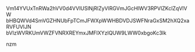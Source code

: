 Vm14YVUxTnRWa2hVV0d4VVlUSlNjRlZyVlRGVmJGcHlWV3RPVlZKclZqVlVW
bHBQWVd4SmVGZHNUbFpTCmJFWXpWWHBDVDJSWFNraGxSM2hXQ2xaRVFUVlJN
bVIzWVRKUmVWZFVNRXREYmxJMFlXYzlQUW9LWW0xbgoKc3lk

nzm